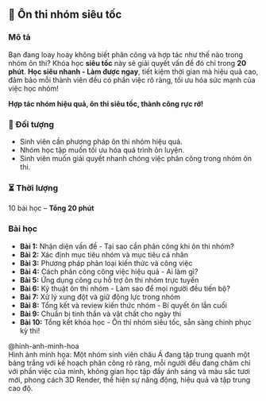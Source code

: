 ## 📌 Ôn thi nhóm siêu tốc

### Mô tả
Bạn đang loay hoay không biết phân công và hợp tác như thế nào trong nhóm ôn thi? Khóa học **siêu tốc** này sẽ giải quyết vấn đề đó chỉ trong **20 phút**. **Học siêu nhanh - Làm được ngay**, tiết kiệm thời gian mà hiệu quả cao, đảm bảo mỗi thành viên đều có phần việc rõ ràng, tối ưu hóa sức mạnh của việc học nhóm!

**Hợp tác nhóm hiệu quả, ôn thi siêu tốc, thành công rực rỡ!**

### 🎯 Đối tượng
- Sinh viên cần phương pháp ôn thi nhóm hiệu quả.
- Nhóm học tập muốn tối ưu hóa quá trình ôn luyện.
- Sinh viên muốn giải quyết nhanh chóng việc phân công trong nhóm ôn thi.

### ⏳ Thời lượng
10 bài học – **Tổng 20 phút**

### Bài học
- **Bài 1:** Nhận diện vấn đề - Tại sao cần phân công khi ôn thi nhóm?
- **Bài 2:** Xác định mục tiêu nhóm và mục tiêu cá nhân
- **Bài 3:** Phương pháp phân loại kiến thức và công việc
- **Bài 4:** Cách phân công công việc hiệu quả - Ai làm gì?
- **Bài 5:** Ứng dụng công cụ hỗ trợ ôn thi nhóm trực tuyến
- **Bài 6:** Kỹ thuật ôn thi nhóm - Làm sao để mọi người đều tiến bộ?
- **Bài 7:** Xử lý xung đột và giữ động lực trong nhóm
- **Bài 8:** Tổng kết và review kiến thức nhóm - Bí quyết ôn lần cuối
- **Bài 9:** Chuẩn bị tinh thần và vật chất cho ngày thi
- **Bài 10:** Tổng kết khóa học - Ôn thi nhóm siêu tốc, sẵn sàng chinh phục kỳ thi!

@hinh-anh-minh-hoa  
Hình ảnh minh họa: Một nhóm sinh viên châu Á đang tập trung quanh một bảng trắng với kế hoạch phân công rõ ràng, mỗi người đều đang chăm chỉ với phần việc của mình, không gian học tập đầy ánh sáng và màu sắc tươi mới, phong cách 3D Render, thể hiện sự năng động, hiệu quả và tập trung cao độ.